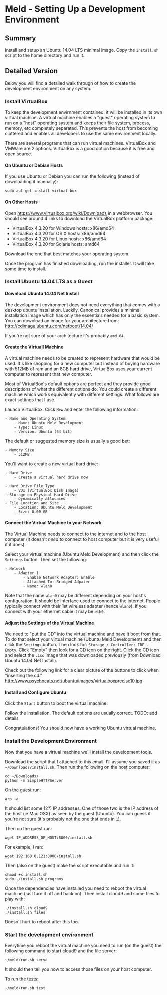 # Meld - Setting Up a Development Environment

## Summary

Install and setup an Ubuntu 14.04 LTS minimal image. Copy the
`install.sh` script to the home directory and run it.

## Detailed Version

Below you will find a detailed walk through of how to create the
development environment on any system.

### Install VirtualBox

To keep the development envirnment contained, it will be installed 
in its own virtual machine. A virtual machine enables a "guest"
operating system to run on a "host" operating system and keeps their
file system, process, memory, etc completely separated. This prevents
the host from becoming cluttered and enables all developers to use the
same environment locally.

There are several programs that can run virtual machines. VirtualBox
and VMWare are 2 options. VirtualBox is a good option because it is
free and open source.

#### On Ubuntu or Debian Hosts

If you use Ubuntu or Debian you can run the following (instead of
downloading it manually):

	sudo apt-get install virtual box

#### On Other Hosts

Open https://www.virtualbox.org/wiki/Downloads in a webbrowser. You
should see around 4 links to download the VirtualBox platform package:

 - VirtualBox 4.3.20 for Windows hosts: x86/amd64
 - VirtualBox 4.3.20 for OS X hosts: x86/amd64
 - VirtualBox 4.3.20 for Linux hosts: x86/amd64
 - VirtualBox 4.3.20 for Solaris hosts: amd64 

Download the one that best matches your operating system.

Once the program has finished downloading, run the installer. It will
take some time to install.

### Install Ubuntu 14.04 LTS as a Guest

#### Download Ubuntu 14.04 Net Install

The development environment does not need everything that comes with a
desktop ubuntu installation. Luckily, Canonical provides a minimal
installation image which has only the essentials needed for a basic
system. You can download an image for your architecture from:
http://cdimage.ubuntu.com/netboot/14.04/

If you're not sure of your architecture it's probably `amd_64`.

#### Create the Virtuall Machine

A virtual machine needs to be created to represent hardware that would
be used. It's like shopping for a new computer but instead of buying
hardware with 512MB of ram and an 8GB hard drive, VirtualBox uses your
current computer to represent that new computer.

Most of VirtualBox's default options are perfect and they provide good
descriptions of what the different options do. You could create a
different machine which works equivalently with different settings.
What follows are exact settings that I use.

Launch VirtualBox. Click `New` and enter the following information:

	- Name and Operating System
		- Name: Ubuntu Meld Development
		- Type: Linux
		- Version: Ubuntu (64 bit)

The default or suggested memory size is usually a good bet:

	- Memory Size
		- 512MB

You'll want to create a new virtual hard drive:

	- Hard Drive
		- Create a virtual hard drive now

	- Hard Drive File Type
		- VDI (VirtualBox Disk Image)
	- Storage on Physical Hard Drive
		- Dynamically Allocated
	- File Location and Size
		- Location: Ubuntu Meld Development
		- Size: 8.00 GB

#### Connect the Virtual Machine to your Network

The Virtual Machine needs to connect to the internet and to the host
computer (it doesn't *need* to connect to host computer but it is very
useful if it does).

Select your virtual machine (Ubuntu Meld Development) and then click
the `Settings` button. Then set the following:

	- Network
		- Adapter 1
			- Enable Network Adapter: Enable
			- Attached To: Bridged Adpater
			- Name: wlan0

Note that the name `wlan0` may be different depending on your host's
configuration. It should be interface used to connect to the internet.
People typically connect with their 1st wireless adapter (hence
`wlan0`). If you connect with your ethernet cable it may be `eth0`.

#### Adjust the Settings of the Virtual Machine

We need to "put the CD" into the virtual machine and have it boot from
that. To do that select your virtual machine (Ubuntu Meld Development)
and then click the `Settings` button. Then look for:
`Storage / Controller: IDE - Empty`. Click "Empty" then look for 
a CD icon on the right. Click the CD icon and select the `.iso` image
that was downloaded previously (from Download Ubuntu 14.04 Net Install).

Check out the following link for a clear picture of the buttons to click
when "inserting the cd."
http://www.psychocats.net/ubuntu/images/virtualboxprecise10.jpg 

#### Install and Configure Ubuntu

Click the `Start` button to boot the virtual machine. 

Follow the installation. The default options are usually correct.
TODO: add details

Congratulations! You should now have a working Ubuntu virtual machine.

### Install the Development Environment

Now that you have a virtual machine we'll install the development tools.

Download the script that I attached to this email. I'll assume you saved
it as `~/Downloads/install.sh`. Then run the following on the host
computer:

	cd ~/Downloads/
	python -m SimpleHTTPServer

On the guest run:

	arp -a

It should list some (2?) IP addresses. One of those two is the IP
address of the host (ie Mac OSX) as seen by the guest (Ubuntu). You can
guess if you're not sure (it's probably not the one that ends in `1`).

Then on the guest run:

	wget IP_ADDRESS_OF_HOST:8000/install.sh

For example, I ran:

	wget 192.168.0.121:8000/install.sh

Then (also on the guest) make the script executable and run it:

	chmod +x install.sh
	sudo ./install.sh programs

Once the dependencies have installed you need to reboot the virtual
machine (just turn it off and back on). Then install cloud9 and some
files to play with:

	./install.sh cloud9
	./install.sh files

Doesn't hurt to reboot after this too.

### Start the development environment

Everytime you reboot the virtual machine you need to run (on the guest)
the following command to start cloud9 and the file server:

	~/meld/run.sh serve

It should then tell you how to access those files on your host
computer.

To run the tests:

	~/meld/run.sh test

